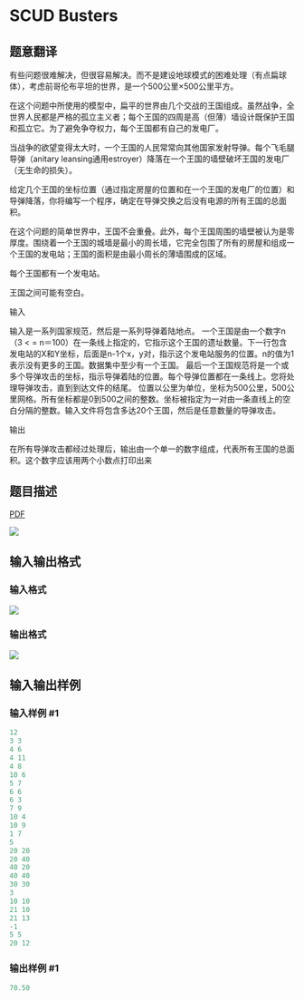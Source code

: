 # SCUD Busters

## 题意翻译

有些问题很难解决，但很容易解决。而不是建设地球模式的困难处理（有点扁球体），考虑前哥伦布平坦的世界，是一个500公里×500公里平方。

在这个问题中所使用的模型中，扁平的世界由几个交战的王国组成。虽然战争，全世界人民都是严格的孤立主义者；每个王国的四周是高（但薄）墙设计既保护王国和孤立它。为了避免争夺权力，每个王国都有自己的发电厂。

当战争的欲望变得太大时，一个王国的人民常常向其他国家发射导弹。每个飞毛腿导弹（anitary leansing通用estroyer）降落在一个王国的墙壁破坏王国的发电厂（无生命的损失）。

给定几个王国的坐标位置（通过指定房屋的位置和在一个王国的发电厂的位置）和导弹降落，你将编写一个程序，确定在导弹交换之后没有电源的所有王国的总面积。

在这个问题的简单世界中，王国不会重叠。此外，每个王国周围的墙壁被认为是零厚度。围绕着一个王国的城墙是最小的周长墙，它完全包围了所有的房屋和组成一个王国的发电站；王国的面积是由最小周长的薄墙围成的区域。

每个王国都有一个发电站。

王国之间可能有空白。

输入

输入是一系列国家规范，然后是一系列导弹着陆地点。 一个王国是由一个数字n（3 < = n＝100）在一条线上指定的，它指示这个王国的遗址数量。下一行包含发电站的X和Y坐标，后面是n-1个x，y对，指示这个发电站服务的位置。n的值为1表示没有更多的王国。数据集中至少有一个王国。 最后一个王国规范将是一个或多个导弹攻击的坐标，指示导弹着陆的位置。每个导弹位置都在一条线上。您将处理导弹攻击，直到到达文件的结尾。 位置以公里为单位，坐标为500公里，500公里网格。所有坐标都是0到500之间的整数。坐标被指定为一对由一条直线上的空白分隔的整数。输入文件将包含多达20个王国，然后是任意数量的导弹攻击。

输出

在所有导弹攻击都经过处理后，输出由一个单一的数字组成，代表所有王国的总面积。这个数字应该用两个小数点打印出来

## 题目描述

[problemUrl]: https://uva.onlinejudge.org/index.php?option=com_onlinejudge&Itemid=8&category=3&page=show_problem&problem=45

[PDF](https://uva.onlinejudge.org/external/1/p109.pdf)

![](https://cdn.luogu.com.cn/upload/vjudge_pic/UVA109/50b83d82c133091e1cd219c2200ba57ba11de3bd.png)

## 输入输出格式

### 输入格式

![](https://cdn.luogu.com.cn/upload/vjudge_pic/UVA109/bcf7ee0f97f843dc9a74f995c8c42eb3fd7b8fcd.png)

### 输出格式

![](https://cdn.luogu.com.cn/upload/vjudge_pic/UVA109/24b6704cd862cef8d05596730c9a73351796939f.png)

## 输入输出样例

### 输入样例 #1

```cpp
12
3 3
4 6
4 11
4 8
10 6
5 7
6 6
6 3
7 9
10 4
10 9
1 7
5
20 20
20 40
40 20
40 40
30 30
3
10 10
21 10
21 13
-1
5 5
20 12
```


### 输出样例 #1

```cpp
70.50
```


